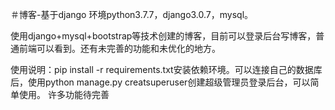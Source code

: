 ＃博客-基于django
环境python3.7.7，django3.0.7，mysql。

使用django+mysql+bootstrap等技术创建的博客，目前可以登录后台写博客，普通前端可以看到。还有未完善的功能和未优化的地方。

使用说明：pip install -r requirements.txt安装依赖环境。可以连接自己的数据库后，使用python manage.py creatsuperuser创建超级管理员登录后台，可以简单使用。
许多功能待完善

